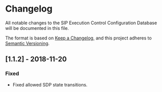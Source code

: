 # Changelog

All notable changes to the SIP Execution Control Configuration Database 
will be documented in this file.

The format is based on 
[Keep a Changelog](https://keepachangelog.com/en/1.0.0/),
and this project adheres to
 [Semantic Versioning](https://semver.org/spec/v2.0.0.html).

## [1.1.2] - 2018-11-20

### Fixed
- Fixed allowed SDP state transitions.
